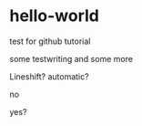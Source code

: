 # hello-world
test for github tutorial

some testwriting
and some more

Lineshift?
automatic?

no

yes?
